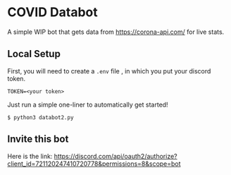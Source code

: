 # COVID Databot
A simple WIP bot that gets data from https://corona-api.com/ for live stats.

## Local Setup
First, you will need to create a `.env` file , in which you put your discord token.
```
TOKEN=<your token>
```
Just run a simple one-liner to automatically get started!
```
$ python3 databot2.py 
```


## Invite this bot

Here is the link:
https://discord.com/api/oauth2/authorize?client_id=721120247410720778&permissions=8&scope=bot

